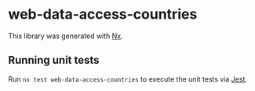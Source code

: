 # web-data-access-countries

This library was generated with [Nx](https://nx.dev).

## Running unit tests

Run `nx test web-data-access-countries` to execute the unit tests via [Jest](https://jestjs.io).
